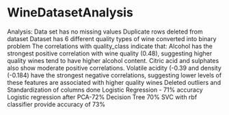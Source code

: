 # WineDatasetAnalysis

Analysis:
Data set has no missing values
Duplicate rows deleted from dataset
Dataset has 6 different quality types of wine
converted into binary problem
The correlations with quality_class indicate that:
Alcohol has the strongest positive correlation with wine quality (0.48), suggesting higher quality wines tend to have higher alcohol content.
Citric acid and sulphates also show moderate positive correlations.
Volatile acidity (-0.39 and density (-0.184) have the strongest negative correlations, suggesting lower levels of these features are associated with higher quality wines
Deleted outliers and Standardization of columns done
Logistic Regression - 71% accuracy
Logistic regression after PCA-72%
Decision Tree 70%
SVC with rbf classifier provide accuracy of 73%


